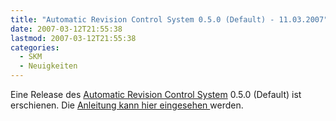 ```yaml
---
title: "Automatic Revision Control System 0.5.0 (Default) - 11.03.2007"
date: 2007-03-12T21:55:38
lastmod: 2007-03-12T21:55:38
categories:
  - SKM
  - Neuigkeiten
---
```

Eine Release des <a href="http://freshmeat.net/redir/arcs/66512/url_homepage/arcs.unixtreaty.com" title="ARCS">Automatic Revision Control System</a> 0.5.0 (Default) ist erschienen. Die <a href="http://arcs.unixtreaty.com/arcs-manual.1.html"  title="Anleitung">Anleitung kann hier eingesehen </a> werden.
